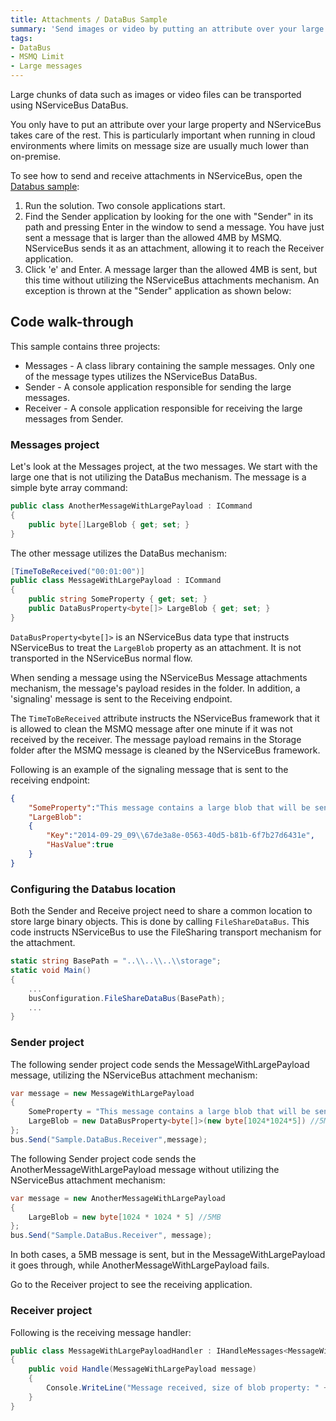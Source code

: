 ```yaml
---
title: Attachments / DataBus Sample
summary: 'Send images or video by putting an attribute over your large property. NServiceBus takes care of the rest. '
tags:
- DataBus
- MSMQ Limit
- Large messages
---
```


Large chunks of data such as images or video files can be transported using NServiceBus DataBus.

You only have to put an attribute over your large property and NServiceBus takes care of the rest. This is particularly important when running in cloud environments where limits on message size are usually much lower than on-premise.

To see how to send and receive attachments in NServiceBus, open the [Databus sample](https://github.com/Particular/NServiceBus.Msmq.Samples/tree/master/DataBus):

 1. Run the solution. Two console applications start.
 2. Find the Sender application by looking for the one with "Sender" in its path and pressing Enter in the window to send a message.      You have just sent a message that is larger than the allowed 4MB by MSMQ. NServiceBus sends it as an attachment, allowing it to reach the Receiver application.
 3. Click 'e' and Enter. A message larger than the allowed 4MB is sent, but this time without utilizing the NServiceBus attachments mechanism. An exception is thrown at the "Sender" application as shown below:

## Code walk-through

This sample contains three projects:

 * Messages - A class library containing the sample messages. Only one of the message types utilizes the NServiceBus DataBus.
 * Sender - A console application responsible for sending the large messages.
 * Receiver - A console application responsible for receiving the large messages from Sender.

### Messages project

Let's look at the Messages project, at the two messages. We start with the large one that is not utilizing the DataBus mechanism. The message is a simple byte array command:

```C#
public class AnotherMessageWithLargePayload : ICommand
{
    public byte[]LargeBlob { get; set; }
}
```

The other message utilizes the DataBus mechanism:

```C#
[TimeToBeReceived("00:01:00")]
public class MessageWithLargePayload : ICommand
{
    public string SomeProperty { get; set; }
    public DataBusProperty<byte[]> LargeBlob { get; set; }
}
```

`DataBusProperty<byte[]>` is an NServiceBus data type that instructs NServiceBus to treat the `LargeBlob` property as an attachment. It is not transported in the NServiceBus normal flow.

When sending a message using the NServiceBus Message attachments mechanism, the message's payload resides in the folder. In addition, a
'signaling' message is sent to the Receiving endpoint.

The `TimeToBeReceived` attribute instructs the NServiceBus framework that it is allowed to clean the MSMQ message after one minute if it was not received by the receiver. The message payload remains in the Storage folder after the MSMQ message is cleaned by the NServiceBus framework.

Following is an example of the signaling message that is sent to the receiving endpoint:

```json
{
	"SomeProperty":"This message contains a large blob that will be sent on the data bus",
	"LargeBlob":
	{
		"Key":"2014-09-29_09\\67de3a8e-0563-40d5-b81b-6f7b27d6431e",
		"HasValue":true
	}
}
```

### Configuring the Databus location

Both the Sender and Receive project need to share a common location to store large binary objects. This is done by calling `FileShareDataBus`. This code instructs NServiceBus to use the FileSharing transport mechanism for the attachment. 

```C#
static string BasePath = "..\\..\\..\\storage";
static void Main()
{
    ...
    busConfiguration.FileShareDataBus(BasePath);
    ...
}
```

### Sender project

The following sender project code sends the MessageWithLargePayload message, utilizing the NServiceBus attachment mechanism:

```C#
var message = new MessageWithLargePayload
{
    SomeProperty = "This message contains a large blob that will be sent on the data bus",
    LargeBlob = new DataBusProperty<byte[]>(new byte[1024*1024*5]) //5MB
};
bus.Send("Sample.DataBus.Receiver",message);
```

The following Sender project code sends the AnotherMessageWithLargePayload message without utilizing the NServiceBus attachment mechanism:

```C#
var message = new AnotherMessageWithLargePayload
{
    LargeBlob = new byte[1024 * 1024 * 5] //5MB
};
bus.Send("Sample.DataBus.Receiver", message);
```

In both cases, a 5MB message is sent, but in the MessageWithLargePayload it goes through, while AnotherMessageWithLargePayload fails.

Go to the Receiver project to see the receiving application.

### Receiver project

Following is the receiving message handler:

```C#
public class MessageWithLargePayloadHandler : IHandleMessages<MessageWithLargePayload>
{
    public void Handle(MessageWithLargePayload message)
    {
        Console.WriteLine("Message received, size of blob property: " + message.LargeBlob.Value.Length + " Bytes");
    }
}
```
